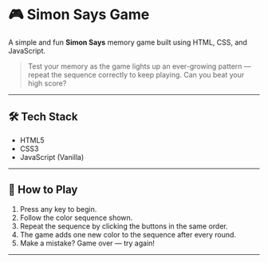 # 🎮 Simon Says Game

A simple and fun **Simon Says** memory game built using HTML, CSS, and JavaScript.

> Test your memory as the game lights up an ever-growing pattern — repeat the sequence correctly to keep playing. Can you beat your high score?

---
## 🛠️ Tech Stack

- HTML5  
- CSS3  
- JavaScript (Vanilla)

---

## 🚀 How to Play

1. Press any key to begin.
2. Follow the color sequence shown.
3. Repeat the sequence by clicking the buttons in the same order.
4. The game adds one new color to the sequence after every round.
5. Make a mistake? Game over — try again!

---
